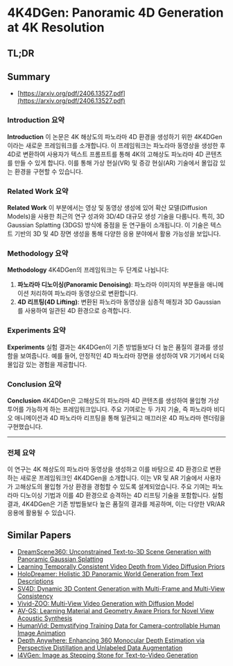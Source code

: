 # 4K4DGen: Panoramic 4D Generation at 4K Resolution
## TL;DR
## Summary
- [https://arxiv.org/pdf/2406.13527.pdf](https://arxiv.org/pdf/2406.13527.pdf)

### Introduction 요약

**Introduction**
이 논문은 4K 해상도의 파노라마 4D 환경을 생성하기 위한 4K4DGen이라는 새로운 프레임워크를 소개합니다. 이 프레임워크는 파노라마 동영상을 생성한 후 4D로 변환하여 사용자가 텍스트 프롬프트를 통해 4K의 고해상도 파노라마 4D 콘텐츠를 만들 수 있게 합니다. 이를 통해 가상 현실(VR) 및 증강 현실(AR) 기술에서 몰입감 있는 환경을 구현할 수 있습니다.

### Related Work 요약

**Related Work**
이 부분에서는 영상 및 동영상 생성에 있어 확산 모델(Diffusion Models)을 사용한 최근의 연구 성과와 3D/4D 대규모 생성 기술을 다룹니다. 특히, 3D Gaussian Splatting (3DGS) 방식에 중점을 둔 연구들이 소개됩니다. 이 기술은 텍스트 기반의 3D 및 4D 장면 생성을 통해 다양한 응용 분야에서 활용 가능성을 보입니다.

### Methodology 요약

**Methodology**
4K4DGen의 프레임워크는 두 단계로 나뉩니다:
1. **파노라마 디노이싱(Panoramic Denoising)**: 파노라마 이미지의 부분들을 애니메이션 처리하여 파노라마 동영상으로 변환합니다.
2. **4D 리프팅(4D Lifting)**: 변환된 파노라마 동영상을 심층적 매칭과 3D Gaussian를 사용하여 일관된 4D 환경으로 승격합니다. 

### Experiments 요약

**Experiments**
실험 결과는 4K4DGen이 기존 방법들보다 더 높은 품질의 결과를 생성함을 보여줍니다. 예를 들어, 안정적인 4D 파노라마 장면을 생성하여 VR 기기에서 더욱 몰입감 있는 경험을 제공합니다.

### Conclusion 요약

**Conclusion**
4K4DGen은 고해상도의 파노라마 4D 콘텐츠를 생성하여 몰입형 가상 투어를 가능하게 하는 프레임워크입니다. 주요 기여로는 두 가지 기술, 즉 파노라마 비디오 애니메이션과 4D 파노라마 리프팅을 통해 일관되고 매끄러운 4D 파노라마 렌더링을 구현했습니다.

---

### 전체 요약

이 연구는 4K 해상도의 파노라마 동영상을 생성하고 이를 바탕으로 4D 환경으로 변환하는 새로운 프레임워크인 4K4DGen을 소개합니다. 이는 VR 및 AR 기술에서 사용자가 고해상도의 몰입형 가상 환경을 경험할 수 있도록 설계되었습니다. 주요 기여는 파노라마 디노이싱 기법과 이를 4D 환경으로 승격하는 4D 리프팅 기술을 포함합니다. 실험 결과, 4K4DGen은 기존 방법들보다 높은 품질의 결과를 제공하며, 이는 다양한 VR/AR 응용에 활용될 수 있습니다.

## Similar Papers
- [DreamScene360: Unconstrained Text-to-3D Scene Generation with Panoramic Gaussian Splatting](2404.06903.md)
- [Learning Temporally Consistent Video Depth from Video Diffusion Priors](2406.01493.md)
- [HoloDreamer: Holistic 3D Panoramic World Generation from Text Descriptions](2407.15187.md)
- [SV4D: Dynamic 3D Content Generation with Multi-Frame and Multi-View Consistency](2407.17470.md)
- [Vivid-ZOO: Multi-View Video Generation with Diffusion Model](2406.08659.md)
- [AV-GS: Learning Material and Geometry Aware Priors for Novel View Acoustic Synthesis](2406.08920.md)
- [HumanVid: Demystifying Training Data for Camera-controllable Human Image Animation](2407.17438.md)
- [Depth Anywhere: Enhancing 360 Monocular Depth Estimation via Perspective Distillation and Unlabeled Data Augmentation](2406.12849.md)
- [I4VGen: Image as Stepping Stone for Text-to-Video Generation](2406.02230.md)
